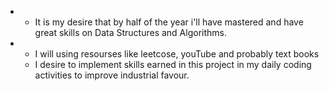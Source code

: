 - - It is my desire that by half of the year i'll have mastered and have great skills on Data Structures and Algorithms.
- - I will using resourses like leetcose, youTube and probably text books
  - I desire to implement skills earned in this project in my daily coding activities to improve industrial favour.
